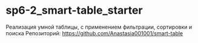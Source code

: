 # sp6-2_smart-table_starter

Реализация умной таблицы, с применением фильтрации, сортировки и поиска
Репозиторий: https://github.com/Anastasia001001/smart-table
